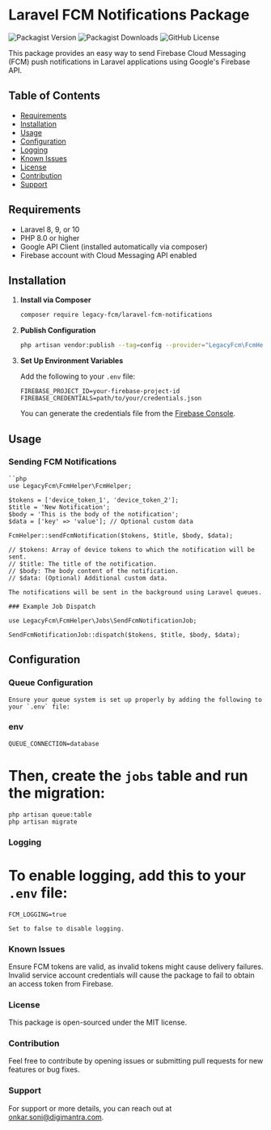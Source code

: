 # Laravel FCM Notifications Package

![Packagist Version](https://img.shields.io/packagist/v/legacy-fcm/laravel-fcm-notifications)
![Packagist Downloads](https://img.shields.io/packagist/dt/legacy-fcm/laravel-fcm-notifications)
![GitHub License](https://img.shields.io/github/license/legacy-fcm/laravel-fcm-notifications)

This package provides an easy way to send Firebase Cloud Messaging (FCM) push notifications in Laravel applications using Google's Firebase API.

## Table of Contents

- [Requirements](#requirements)
- [Installation](#installation)
- [Usage](#usage)
- [Configuration](#configuration)
- [Logging](#logging)
- [Known Issues](#known-issues)
- [License](#license)
- [Contribution](#contribution)
- [Support](#support)

## Requirements

- Laravel 8, 9, or 10
- PHP 8.0 or higher
- Google API Client (installed automatically via composer)
- Firebase account with Cloud Messaging API enabled

## Installation

1. **Install via Composer**

    ```bash
    composer require legacy-fcm/laravel-fcm-notifications
    ```

2. **Publish Configuration**

    ```bash
    php artisan vendor:publish --tag=config --provider="LegacyFcm\FcmHelper\FcmServiceProvider"
    ```

3. **Set Up Environment Variables**

    Add the following to your `.env` file:

    ```env
    FIREBASE_PROJECT_ID=your-firebase-project-id
    FIREBASE_CREDENTIALS=path/to/your/credentials.json
    ```

    You can generate the credentials file from the [Firebase Console](https://console.firebase.google.com/).

## Usage

### Sending FCM Notifications

    ``php
    use LegacyFcm\FcmHelper\FcmHelper;

    $tokens = ['device_token_1', 'device_token_2'];
    $title = 'New Notification';
    $body = 'This is the body of the notification';
    $data = ['key' => 'value']; // Optional custom data
    
    FcmHelper::sendFcmNotification($tokens, $title, $body, $data);

    // $tokens: Array of device tokens to which the notification will be sent.
    // $title: The title of the notification.
    // $body: The body content of the notification.
    // $data: (Optional) Additional custom data.

    The notifications will be sent in the background using Laravel queues.

    ### Example Job Dispatch

    use LegacyFcm\FcmHelper\Jobs\SendFcmNotificationJob;

    SendFcmNotificationJob::dispatch($tokens, $title, $body, $data);

## Configuration

### Queue Configuration

    Ensure your queue system is set up properly by adding the following to your `.env` file:

### env
    QUEUE_CONNECTION=database

# Then, create the `jobs` table and run the migration:
    php artisan queue:table
    php artisan migrate

### Logging

# To enable logging, add this to your `.env` file:
    FCM_LOGGING=true

    Set to false to disable logging.

### Known Issues
Ensure FCM tokens are valid, as invalid tokens might cause delivery failures.
Invalid service account credentials will cause the package to fail to obtain an access token from Firebase.

### License
This package is open-sourced under the MIT license.

### Contribution
Feel free to contribute by opening issues or submitting pull requests for new features or bug fixes.

### Support
For support or more details, you can reach out at onkar.soni@digimantra.com.